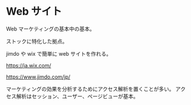 # Web サイト

Web マーケティングの基本中の基本。

ストックに特化した拠点。

jimdo や wix で簡単に web サイトを作れる。

https://ja.wix.com/

https://www.jimdo.com/jp/

マーケティングの効果を分析するためにアクセス解析を置くことが多い。
アクセス解析はセッション、ユーザー、ページビューが基本。
